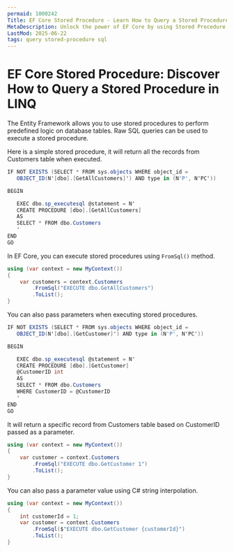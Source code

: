 ```yaml
---
permaid: 1000242
Title: EF Core Stored Procedure - Learn How to Query a Stored Procedure in LINQ
MetaDescription: Unlock the power of EF Core by using Stored Procedure in your queries to add more flexibility. Learn how to keep some logic in your database by querying a stored procedure instead of creating a complex LINQ query.
LastMod: 2025-06-22
tags: query stored-procedure sql
---
```


# EF Core Stored Procedure: Discover How to Query a Stored Procedure in LINQ

The Entity Framework allows you to use stored procedures to perform predefined logic on database tables. Raw SQL queries can be used to execute a stored procedure. 

Here is a simple stored procedure, it will return all the records from Customers table when executed.


```csharp
IF NOT EXISTS (SELECT * FROM sys.objects WHERE object_id = 
   OBJECT_ID(N'[dbo].[GetAllCustomers]') AND type in (N'P', N'PC'))

BEGIN

   EXEC dbo.sp_executesql @statement = N'
   CREATE PROCEDURE [dbo].[GetAllCustomers]
   AS
   SELECT * FROM dbo.Customers
   '
END
GO
```

In EF Core, you can execute stored procedures using `FromSql()` method.


```csharp
using (var context = new MyContext())
{
    var customers = context.Customers
        .FromSql("EXECUTE dbo.GetAllCustomers")
        .ToList();
}
```

You can also pass parameters when executing stored procedures.


```csharp
IF NOT EXISTS (SELECT * FROM sys.objects WHERE object_id = 
   OBJECT_ID(N'[dbo].[GetCustomer]') AND type in (N'P', N'PC'))

BEGIN

   EXEC dbo.sp_executesql @statement = N'
   CREATE PROCEDURE [dbo].[GetCustomer]
   @CustomerID int
   AS
   SELECT * FROM dbo.Customers 
   WHERE CustomerID = @CustomerID
   '
END
GO
```

It will return a specific record from Customers table based on CustomerID passed as a parameter.


```csharp
using (var context = new MyContext())
{
    var customer = context.Customers
        .FromSql("EXECUTE dbo.GetCustomer 1")
        .ToList();
}
```

You can also pass a parameter value using C# string interpolation.


```csharp
using (var context = new MyContext())
{
    int customerId = 1;
    var customer = context.Customers
        .FromSql($"EXECUTE dbo.GetCustomer {customerId}")
        .ToList();
}
```
